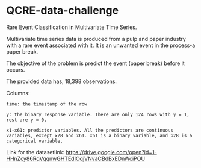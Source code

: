 # QCRE-data-challenge

Rare Event Classification in Multivariate Time Series.

Multivariate time series data is produced from a pulp and paper industry with a rare event associated with it. It is an unwanted event in the process-a paper break.

The objective of the problem is predict the event (paper break) before it occurs.

The provided data has, 18,398 observations.

Columns:

    time: the timestamp of the row
    
    y: the binary response variable. There are only 124 rows with y = 1, rest are y = 0.
    
    x1-x61: predictor variables. All the predictors are continuous variables, except x28 and x61. x61 is a binary variable, and x28 is a categorical variable. 

Link for the datasetlink: https://drive.google.com/open?id=1-HHnZcy86RqVqqnwGHTEdIOqjVNvaCBdBxEDnWciPOU
